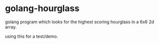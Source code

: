 # golang-hourglass

golang program which looks for the highest scoring hourglass in a 6x6 2d array.

using this for a test/demo.
